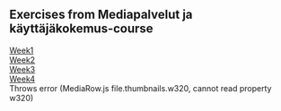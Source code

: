 ## Exercises from Mediapalvelut ja käyttäjäkokemus-course
[Week1](http://users.metropolia.fi/~eelik/Mediapalvelut/week1)<br>
[Week2](http://users.metropolia.fi/~eelik/Mediapalvelut/week2)<br>
[Week3](http://users.metropolia.fi/~eelik/Mediapalvelut/week3)<br>
[Week4](http://users.metropolia.fi/~eelik/Mediapalvelut/week4)<br> Throws error (MediaRow.js file.thumbnails.w320, cannot read property w320)
